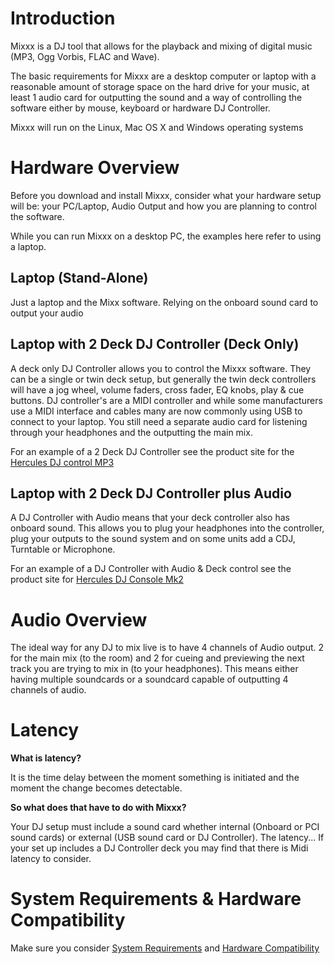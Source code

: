 # Introduction

Mixxx is a DJ tool that allows for the playback and mixing of digital
music (MP3, Ogg Vorbis, FLAC and Wave).

The basic requirements for Mixxx are a desktop computer or laptop with a
reasonable amount of storage space on the hard drive for your music, at
least 1 audio card for outputting the sound and a way of controlling the
software either by mouse, keyboard or hardware DJ Controller.

Mixxx will run on the Linux, Mac OS X and Windows operating systems

# Hardware Overview

Before you download and install Mixxx, consider what your hardware setup
will be: your PC/Laptop, Audio Output and how you are planning to
control the software.

While you can run Mixxx on a desktop PC, the examples here refer to
using a laptop.

## Laptop (Stand-Alone)

Just a laptop and the Mixx software. Relying on the onboard sound card
to output your audio

## Laptop with 2 Deck DJ Controller (Deck Only)

A deck only DJ Controller allows you to control the Mixxx software. They
can be a single or twin deck setup, but generally the twin deck
controllers will have a jog wheel, volume faders, cross fader, EQ knobs,
play & cue buttons. DJ controller's are a MIDI controller and while some
manufacturers use a MIDI interface and cables many are now commonly
using USB to connect to your laptop. You still need a separate audio
card for listening through your headphones and the outputting the main
mix.

For an example of a 2 Deck DJ Controller see the product site for the
[Hercules DJ control
MP3](http://www.hercules.com/us/DJ-Music/bdd/p/14/dj-control-mp3/)

## Laptop with 2 Deck DJ Controller plus Audio

A DJ Controller with Audio means that your deck controller also has
onboard sound. This allows you to plug your headphones into the
controller, plug your outputs to the sound system and on some units add
a CDJ, Turntable or Microphone.

For an example of a DJ Controller with Audio & Deck control see the
product site for [Hercules DJ Console
Mk2](http://www.hercules.com/us/DJ-Music/bdd/p/13/dj-console-mk2-traktor-3-le/)

# Audio Overview

The ideal way for any DJ to mix live is to have 4 channels of Audio
output. 2 for the main mix (to the room) and 2 for cueing and previewing
the next track you are trying to mix in (to your headphones). This means
either having multiple soundcards or a soundcard capable of outputting 4
channels of audio.

# Latency

**What is latency?**

It is the time delay between the moment something is initiated and the
moment the change becomes detectable.

**So what does that have to do with Mixxx?**

Your DJ setup must include a sound card whether internal (Onboard or PCI
sound cards) or external (USB sound card or DJ Controller). The
latency... If your set up includes a DJ Controller deck you may find
that there is Midi latency to consider.

# System Requirements & Hardware Compatibility

Make sure you consider [System Requirements](System%20Requirements) and
[Hardware Compatibility](Hardware%20Compatibility)
